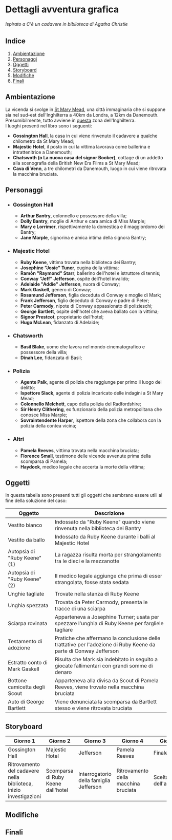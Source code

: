 # Dettagli avventura grafica

###### Ispirato a <i>C'è un cadavere in biblioteca</i> di Agatha Christie

## Indice

1. [Ambientazione](#Ambientazione)
2. [Personaggi](#Personaggi)
3. [Oggetti](#Oggetti)
4. [Storyboard](#Storyboard)
5. [Modifiche](#Modifiche)
6. [Finali](#Finali)

## Ambientazione

La vicenda si svolge in [St Mary Mead](https://en.wikipedia.org/wiki/St._Mary_Mead), una città immaginaria
che si suppone sia nel sud-est dell'Inghilterra a 40km da Londra, a 12km da Danemouth.
Presumibilmente, tutto avviene in [questa](https://en.wikipedia.org/wiki/South_East_England#/media/File:South_East_England_in_England.svg) zona dell'Inghilterra.<br>
I luoghi presenti nel libro sono i seguenti:
- <b>Gossington Hall</b>, la casa in cui viene rinvenuto il cadavere a qualche chilometro da St Mary Mead;
- <b>Majestic Hotel</b>, il posto in cui la vittima lavorava come ballerina e intrattenitrice a Danemouth;
- <b>Chatswoth (o La nuova casa del signor Booker)</b>, cottage di un addetto alla scenografia della British New Era Films a St Mary Mead;
- <b>Cava di Venn</b>, a tre chilometri da Danemouth, luogo in cui viene ritrovata la macchina bruciata.

## Personaggi

- ### Gossington Hall
    - <b>Arthur Bantry</b>, colonnello e possessore della villa;
    - <b>Dolly Bantry</b>, moglie di Arthur e cara amica di Miss Marple;
    - <b>Mary e Lorrimer</b>, rispettivamente la domestica e il maggiordomo dei Bantry;
    - <b>Jane Marple</b>, signorina e amica intima della signora Bantry;
    
- ### Majestic Hotel
    - <b>Ruby Keene</b>, vittima trovata nella biblioteca dei Bantry;
    - <b>Josephine "Josie" Tuner</b>, cugina della vittima;
    - <b>Ramòn "Raymond" Starr</b>, ballerino dell'hotel e istruttore di tennis;
    - <b>Conway "Jeff" Jefferson</b>, ospite dell'hotel invalido;
    - <b>Adelaide "Addie" Jefferson</b>, nuora di Conway;
    - <b>Mark Gaskell</b>, genero di Conway;
    - <b>Rosamund Jefferson</b>, figlia deceduta di Conway e moglie di Mark;
    - <b>Frank Jefferson</b>, figlio deceduto di Conway e padre di Peter;  
    - <b>Peter Carmody</b>, nipote di Conway appassionato di polizieschi;
    - <b>George Bartlett</b>, ospite dell'hotel che aveva ballato con la vittima;
    - <b>Signor Prestcot</b>, proprietario dell'hotel;
    - <b>Hugo McLean</b>, fidanzato di Adelaide;
    
- ### Chatsworth
    - <b>Basil Blake</b>, uomo che lavora nel mondo cinematografico e possessore della villa;
    - <b>Dinah Lee</b>, fidanzata di Basil;
    
- ### Polizia
    - <b>Agente Palk</b>, agente di polizia che raggiunge per primo il luogo del delitto;
    - <b>Ispettore Slack</b>, agente di polizia incaricato delle indagini a St Mary Mead;
    - <b>Colonnello Melchett</b>, capo della polizia del Radfordshire;
    - <b>Sir Henry Clithering</b>, ex funzionario della polizia metropolitana che conosce Miss Marple;
    - <b>Sovraintendente Harper</b>, ispettore della zona che collabora con la polizia della contea vicina;
    
- ### Altri
    - <b>Pamela Reeves</b>, vittima trovata nella macchina bruciata;
    - <b>Florence Small</b>, testimone delle vicende avvenute prima della scomparsa di Pamela;
    - <b>Haydock</b>, medico legale che accerta la morte della vittima;
    
## Oggetti

In questa tabella sono presenti tutti gli oggetti che sembrano essere utili al fine della soluzione del caso:<br>

| Oggetto | Descrizione |
|-----|-----|
| Vestito bianco | Indossato da "Ruby Keene" quando viene rinvenuta nella biblioteca dei Bantry |
| Vestito da ballo | Indossato da Ruby Keene durante i balli al Majestic Hotel |
| Autopsia di "Ruby Keene" (1) | La ragazza risulta morta per strangolamento tra le dieci e la mezzanotte |
| Autopsia di "Ruby Keene" (2) | Il medico legale aggiunge che prima di esser strangolata, fosse stata sedata |
| Unghie tagliate | Trovate nella stanza di Ruby Keene |
| Unghia spezzata | Trovata da Peter Carmody, presenta le tracce di una sciarpa |
| Sciarpa rovinata | Apparteneva a Josephine Turner; usata per spezzare l'unghia di Ruby Keene per fargliele tagliare |
| Testamento di adozione | Pratiche che affermano la conclusione delle trattative per l'adozione di Ruby Keene da parte di Conway Jefferson |
| Estratto conto di Mark Gaskell | Risulta che Mark sia indebitato in seguito a giocate fallimentari con grandi somme di denaro |
| Bottone camicetta degli Scout | Apparteneva alla divisa da Scout di Pamela Reeves, viene trovato nella macchina bruciata |
| Auto di George Bartlett | Viene denunciata la scomparsa da Bartlett stesso e viene ritrovata bruciata |

## Storyboard

| Giorno 1 | Giorno 2 | Giorno 3 | Giorno 4 | Giorno 5 |
|-----|-----|-----|-----|-----|
| Gossington Hall | Majestic Hotel | Jefferson | Pamela Reeves | Finale |
| Ritrovamento del cadavere nella biblioteca, inizio investigazioni | Scomparsa di Ruby Keene dall'hotel | Interrogatorio della famiglia Jefferson | Ritrovamento della macchina bruciata | Scelta dell'assassino |

## Modifiche

## Finali
    

